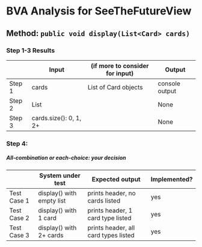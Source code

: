 # BVA Analysis for SeeTheFutureView

## Method: ```public void display(List<Card> cards)```

### Step 1-3 Results
|        | Input                  | (if more to consider for input) | Output       |
| ------ | ---------------------- | ------------------------------- | ------------ |
| Step 1 | cards                  | List of Card objects            | console output |
| Step 2 | List<Card>             |                                 | None         |
| Step 3 | cards.size(): 0, 1, 2+ |                                 | None         |

### Step 4:
##### All-combination or each-choice: your decision

|             | System under test                    | Expected output                      | Implemented? |
| ----------- | ------------------------------------ | ------------------------------------ | ------------ |
| Test Case 1 | display() with empty list            | prints header, no cards listed      |    yes      |
| Test Case 2 | display() with 1 card                | prints header, 1 card type listed   |    yes       |
| Test Case 3 | display() with 2+ cards              | prints header, all card types listed |     yes      |
